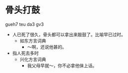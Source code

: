



# 骨头打鼓
gueh7 teu da3 gv3
+ 人已死了很久，骨头都可以拿出来敲鼓了。比喻早已过时。
  * 如东方言词典
    - ～啊，还说他甚的。
+ 指人死去多时
  * 兴化方言词典
    - 我父母早就～，你不必拿他俫上话。
